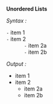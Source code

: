 **Unordered Lists**

*Syntax :*

`` - `` item 1<br />
`` - `` item 2<br />
&nbsp;&nbsp;&nbsp;&nbsp;&nbsp;&nbsp;&nbsp;&nbsp;&nbsp;&nbsp;&nbsp;&nbsp;`` - `` item 2a<br />
&nbsp;&nbsp;&nbsp;&nbsp;&nbsp;&nbsp;&nbsp;&nbsp;&nbsp;&nbsp;&nbsp;&nbsp;`` - `` item 2b<br />

*Output :*

- item 1
- item 2
  - item 2a
  - item 2b

